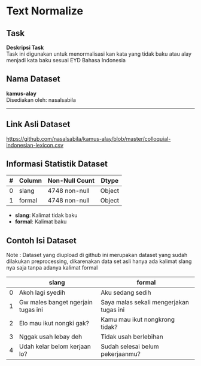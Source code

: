 # Text Normalize

## Task
**Deskripsi Task**  
Task ini digunakan untuk menormalisasi kan kata yang tidak baku atau alay menjadi kata baku sesuai EYD Bahasa Indonesia


## Nama Dataset

**kamus-alay**  
Disediakan oleh: nasalsabila  

---

## Link Asli Dataset

https://github.com/nasalsabila/kamus-alay/blob/master/colloquial-indonesian-lexicon.csv

## Informasi Statistik Dataset

| # | Column | Non-Null Count | Dtype |
|---|---|---|---|
| 0 |slang    | 4748 non-null | Object |
| 1 |formal   | 4748 non-null | Object |

- **slang**: Kalimat tidak baku
- **formal**: Kalimat baku

## Contoh Isi Dataset
Note : Dataset yang diupload di github ini merupakan dataset yang sudah dilakukan preprocessing, dikarenakan data set asli hanya ada kalimat slang nya saja tanpa adanya kalimat formal

|	| slang | formal |
|---|---|---|
| 0 | Akoh lagi syedih | Aku sedang sedih |
| 1 | Gw males banget ngerjain tugas ini | Saya malas sekali mengerjakan tugas ini |
| 2	| Elo mau ikut nongki gak? | Kamu mau ikut nongkrong tidak? |
| 3	|Nggak usah lebay deh | Tidak usah berlebihan |
| 4	|Udah kelar belom kerjaan lo? | Sudah selesai belum pekerjaanmu? |
